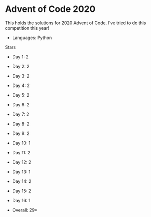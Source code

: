 # Advent of Code 2020

This holds the solutions for 2020 Advent of Code.
I've tried to do this competition this year! 

- Languages: Python

Stars 
- Day 1:  2 
- Day 2:  2
- Day 3:  2
- Day 4:  2
- Day 5:  2 
- Day 6:  2 
- Day 7:  2
- Day 8:  2
- Day 9:  2
- Day 10: 1
- Day 11: 2 
- Day 12: 2
- Day 13: 1
- Day 14: 2
- Day 15: 2 
- Day 16: 1 

- Overall: 29*